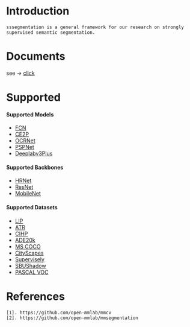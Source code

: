 # Introduction
```
sssegmentation is a general framework for our research on strongly supervised semantic segmentation.
```


# Documents
see → [click](./docs)


# Supported
#### Supported Models
- [FCN](https://arxiv.org/pdf/1411.4038.pdf)
- [CE2P](https://arxiv.org/pdf/1809.05996.pdf)
- [OCRNet](https://arxiv.org/pdf/1909.11065.pdf)
- [PSPNet](https://arxiv.org/pdf/1612.01105.pdf)
- [Deeplabv3Plus](https://arxiv.org/pdf/1802.02611.pdf)
#### Supported Backbones
- [HRNet](https://arxiv.org/pdf/1908.07919.pdf)
- [ResNet](https://arxiv.org/pdf/1512.03385.pdf)
- [MobileNet](https://arxiv.org/pdf/1801.04381.pdf)
#### Supported Datasets
- [LIP](http://sysu-hcp.net/lip/)
- [ATR](http://sysu-hcp.net/lip/overview.php)
- [CIHP](http://sysu-hcp.net/lip/overview.php)
- [ADE20k](https://groups.csail.mit.edu/vision/datasets/ADE20K/)
- [MS COCO](https://cocodataset.org/#home)
- [CityScapes](https://www.cityscapes-dataset.com/)
- [Supervisely](https://supervise.ly/explore/projects/supervisely-person-dataset-23304/datasets)
- [SBUShadow](https://www3.cs.stonybrook.edu/~cvl/projects/shadow_noisy_label/index.html)
- [PASCAL VOC](http://host.robots.ox.ac.uk/pascal/VOC/)


# References
```
[1]. https://github.com/open-mmlab/mmcv
[2]. https://github.com/open-mmlab/mmsegmentation
```